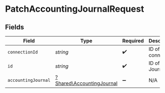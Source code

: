 # PatchAccountingJournalRequest


## Fields

| Field                                                                 | Type                                                                  | Required                                                              | Description                                                           |
| --------------------------------------------------------------------- | --------------------------------------------------------------------- | --------------------------------------------------------------------- | --------------------------------------------------------------------- |
| `connectionId`                                                        | *string*                                                              | :heavy_check_mark:                                                    | ID of the connection                                                  |
| `id`                                                                  | *string*                                                              | :heavy_check_mark:                                                    | ID of the Journal                                                     |
| `accountingJournal`                                                   | [?Shared\AccountingJournal](../../Models/Shared/AccountingJournal.md) | :heavy_minus_sign:                                                    | N/A                                                                   |
